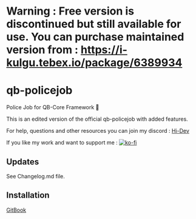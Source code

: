 # Warning : Free version is discontinued but still available for use. You can purchase maintained version from : https://i-kulgu.tebex.io/package/6389934

# qb-policejob
Police Job for QB-Core Framework :police_officer:

This is an edited version of the official qb-policejob with added features.

For help, questions and other resources you can join my discord : [Hi-Dev](https://discord.gg/KakBc3BB5P)

If you like my work and want to support me : [![ko-fi](https://ko-fi.com/img/githubbutton_sm.svg)](https://ko-fi.com/F2F3EU9ME)

## Updates

See Changelog.md file.

## Installation

[GitBook](https://hi-dev.gitbook.io/hi-dev-docs/documentation/hd-policejob)
